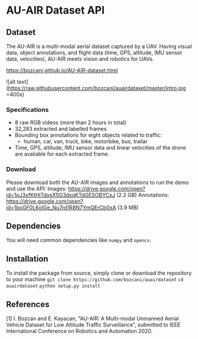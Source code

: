 # AU-AIR Dataset API
## Dataset
The AU-AIR is a multi-modal aerial dataset captured by a UAV. Having visual data, object annotations, and flight data (time, GPS, altitude, IMU sensor data, velocities), AU-AIR meets vision and robotics for UAVs.

https://bozcani.github.io/AU-AIR-dataset.html

![alt text](https://raw.githubusercontent.com/bozcani/auairdataset/master/intro.jpg =400x) 

### Specifications
- 8 raw RGB videos (more than 2 hours in total)
- 32,283 extracted and labelled frames
- Bounding box annotations for eight objects related to traffic:
	- human, car, van, truck, bike, motorbike, bus, trailar
- Time, GPS, altitude, IMU sensor data and linear velocities of the drone are avaliable for each extracted frame.

### Download
Please download both the AU-AIR images and annotations to run the demo and use the API:
Images: https://drive.google.com/open?id=1pJ3xfKtHiTdysX5G3dxqKTdGESOBYCxJ (2.2 GB)
Annotations: https://drive.google.com/open?id=1boGF0L6olGe_Nu7rd1R8N7YmQErCb0xA (3.9 MB)

## Dependencies
You will need common dependencies like `numpy` and `opencv`.

## Installation
To install the package from source, simply clone or download the repository to your machine
`git clone https://github.com/bozcani/auairdataset`
`cd auairdataset`
`python setup.py install`

## References

[1] I. Bozcan and E. Kayacan, "AU-AIR: A Multi-modal Unmanned Aerial Vehicle Dataset for Low Altitude Traffic Surveillance", submitted to IEEE International Conference on Robotics and Automation 2020.
